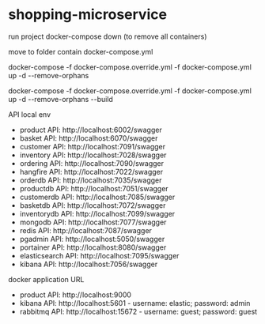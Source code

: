 # shopping-microservice

run project
docker-compose down (to remove all containers)

move to folder contain docker-compose.yml

docker-compose -f docker-compose.override.yml -f docker-compose.yml up -d --remove-orphans

docker-compose -f docker-compose.override.yml -f docker-compose.yml up -d --remove-orphans --build


API local env

- product API: http://localhost:6002/swagger
- basket API: http://localhost:6070/swagger
- customer API: http://localhost:7091/swagger
- inventory API: http://localhost:7028/swagger
- ordering API: http://localhost:7090/swagger
- hangfire API: http://localhost:7022/swagger
- orderdb API: http://localhost:7035/swagger
- productdb API: http://localhost:7051/swagger
- customerdb API: http://localhost:7085/swagger
- basketdb API: http://localhost:7072/swagger
- inventorydb API: http://localhost:7099/swagger
- mongodb API: http://localhost:7077/swagger
- redis API: http://localhost:7087/swagger
- pgadmin API: http://localhost:5050/swagger
- portainer API: http://localhost:8080/swagger
- elasticsearch API: http://localhost:7095/swagger
- kibana API: http://localhost:7056/swagger

docker application URL
- product API: http://localhost:9000
- kibana API: http://localhost:5601 - username: elastic; password: admin
- rabbitmq API: http://localhost:15672 - username: guest; password: guest